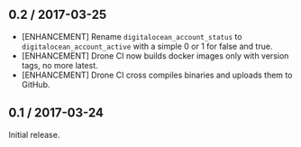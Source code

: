 ## 0.2 / 2017-03-25

* [ENHANCEMENT] Rename `digitalocean_account_status` to `digitalocean_account_active` 
with  a simple 0 or 1 for false and true.
* [ENHANCEMENT] Drone CI now builds docker images only with version tags, no more latest.
* [ENHANCEMENT] Drone CI cross compiles binaries and uploads them to GitHub.

## 0.1 / 2017-03-24

Initial release.
